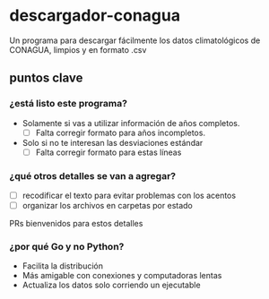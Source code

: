 # descargador-conagua

Un programa para descargar fácilmente los datos climatológicos de CONAGUA, limpios y en formato .csv

## puntos clave

### ¿está listo este programa?
- Solamente si vas a utilizar información de años completos.
    - [ ] Falta corregir formato para años incompletos.
- Solo si no te interesan las desviaciones estándar
    - [ ] Falta corregir formato para estas líneas

### ¿qué otros detalles se van a agregar?
- [ ] recodificar el texto para evitar problemas con los acentos
- [ ] organizar los archivos en carpetas por estado

PRs bienvenidos para estos detalles

### ¿por qué Go y no Python?
- Facilita la distribución
- Más amigable con conexiones y computadoras lentas
- Actualiza los datos solo corriendo un ejecutable
